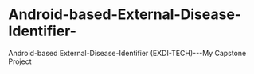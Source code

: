 # Android-based-External-Disease-Identifier-
Android-based External-Disease-Identifier (EXDI-TECH)---My Capstone Project
